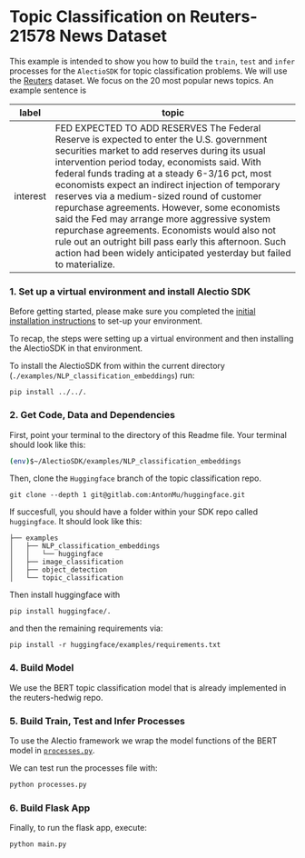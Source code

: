# Topic Classification on Reuters-21578 News Dataset

This example is intended to show you how to build the `train`, `test` and `infer` processes for the `AlectioSDK` for topic
classification problems. We will use the [Reuters](https://martin-thoma.com/nlp-reuters/) dataset. We focus on the 20 most popular news topics. An example sentence is



| label | topic |
| ----- | ----- |
| interest   | FED EXPECTED TO ADD RESERVES The Federal Reserve is expected to enter the U.S. government securities market to add reserves during its usual intervention period today, economists said. With federal funds trading at a steady 6-3/16 pct, most economists expect an indirect injection of temporary reserves via a medium-sized round of customer repurchase agreements. However, some economists said the Fed may arrange more aggressive system repurchase agreements. Economists would also not rule out an outright bill pass early this afternoon. Such action had been widely anticipated yesterday but failed to materialize.




### 1. Set up a virtual environment and install Alectio SDK
Before getting started, please make sure you completed the [initial installation instructions](../../README.md) to set-up your environment. 

To recap, the steps were setting up a virtual environment and then installing the AlectioSDK in that environment. 

To install the AlectioSDK from within the current directory (`./examples/NLP_classification_embeddings`) run:

```
pip install ../../.
```
### 2. Get Code, Data and Dependencies 

First, point your terminal to the directory of this Readme file. Your terminal should look like this:
```bash 
(env)$~/AlectioSDK/examples/NLP_classification_embeddings
```
Then, clone the `Huggingface` branch of the topic classification repo. 
```shell
git clone --depth 1 git@gitlab.com:AntonMu/huggingface.git
```
If succesfull, you should have a folder within your SDK repo called `huggingface`. It should look like this:

```
├── examples
│   ├── NLP_classification_embeddings
│   │   └── huggingface
│   ├── image_classification
│   ├── object_detection
│   └── topic_classification
```

Then install huggingface with

```
pip install huggingface/.

```
and then the remaining requirements via:
```
pip install -r huggingface/examples/requirements.txt
```

### 4. Build Model
We use the BERT topic classification model that is already implemented in the reuters-hedwig repo. 

### 5. Build Train, Test and Infer Processes
To use the Alectio framework we wrap the model functions of the BERT model in [`processes.py`](./processes.py).  

We can test run the processes file with:
```python
python processes.py
```

### 6. Build Flask App 
Finally, to run the flask app, execute:

```
python main.py
```